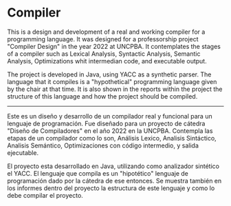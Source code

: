 # Compiler

This is a design and development of a real and working compiler for a programming language. It was designed for a professorship project "Compiler Design" in the year 2022 at UNCPBA. 
It contemplates the stages of a compiler such as Lexical Analysis, Syntactic Analysis, Semantic Analysis, Optimizations whit intermedian code, and executable output.

The project is developed in Java, using YACC as a synthetic parser.
The language that it compiles is a "hypothetical" programming language given by the chair at that time. It is also shown in the reports within the project the structure of this language and how the project should be compiled.

-------------------------------------------------------------------------------------------------------------------------------------------------------------------

Este es un diseño y desarrollo de un compilador real y funcional para un lenguaje de programación.
Fue diseñado para un proyecto de cátedra "Diseño de Compiladores" en el año 2022 en la UNCPBA.
Contempla las etapas de un compilador como lo son, Análisis Lexico, Analisis Sintáctico, Analisis Semántico, Optimizaciones con código intermedio, y salida ejecutable. 

El proyecto esta desarrollado en Java, utilizando como analizador sintético el YACC.
El lenguaje que compila es un "hipotético" lenguaje de programación dado por la cátedra de ese entonces. Se muestra también en los informes dentro del proyecto la estructura de este lenguaje y como lo debe compilar el proyecto.
